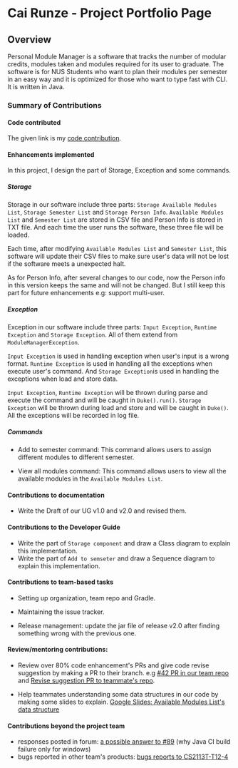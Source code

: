 # Cai Runze - Project Portfolio Page

## Overview
Personal Module Manager is a software that tracks the number of modular credits, modules taken and modules required 
for its user to graduate. The software is for NUS Students who want to plan their modules per semester in an easy way 
and it is optimized for those who want to type fast with CLI. It is written in Java.

### Summary of Contributions

#### Code contributed
The given link is my [code contribution](https://nus-cs2113-ay1920s2.github.io/tp-dashboard/#=undefined&search=renzotsai).

#### Enhancements implemented
In this project, I design the part of Storage, Exception and some commands.

##### Storage
Storage in our software include three parts: `Storage Available Modules List`, `Storage Semester List` and 
`Storage Person Info`. `Available Modules List` and `Semester List` are stored in CSV file and Person Info is 
stored in TXT file. And each time the user runs the software, these three file will be loaded.

Each time, after modifying `Available Modules List` and `Semester List`, this software will update their CSV files
to make sure user's data will not be lost if the software meets a unexpected halt. 

As for Person Info, after several changes to our code, now the Person info in this version keeps the same and will not 
be changed. But I still keep this part for future enhancements e.g: support multi-user.


##### Exception
Exception in our software include three parts: `Input Exception`, `Runtime Exception` and 
`Storage Exception`. All of them extend from `ModuleManagerException`.

`Input Exception` is used in handling exception when user's input is a wrong format. `Runtime Exception` is used in 
handling all the exceptions when execute user's command. And `Storage Exception`is used in handling the exceptions when
load and store data.

`Input Exception`, `Runtime Exception` will be thrown during parse and execute the command and will be caught in 
`Duke().run()`. `Storage Exception` will be thrown during load and store and will be caught in `Duke()`. All the exceptions 
will be recorded in log file.

##### Commands
- Add to semester command: This command allows users to assign different modules to different semester.

- View all modules command: This command allows users to view all the available modules in the `Available Modules List`.

#### Contributions to documentation
- Write the Draft of our UG v1.0 and v2.0 and revised them.

#### Contributions to the Developer Guide
- Write the part of `Storage component` and draw a Class diagram to explain this implementation.
- Write the part of `Add to semseter` and draw a Sequence diagram to explain this implementation.

#### Contributions to team-based tasks

- Setting up organization, team repo and Gradle.

- Maintaining the issue tracker.

- Release management: update the jar file of release v2.0 after finding something wrong with the previous one.

#### Review/mentoring contributions:
- Review over 80% code enhancement's PRs and give code revise suggestion by making a PR to their branch. 
e.g [#42 PR in our team repo](https://github.com/AY1920S2-CS2113-T15-3/tp/pull/42) and 
[Revise suggestion PR to teammate's repo](https://github.com/chengTzeNing/tp/pull/3).

- Help teammates understanding some data structures in our code by making some slides to explain. 
[Google Slides: Available Modules List's data structure](https://docs.google.com/presentation/d/1UeuonNaPafGD5bX36J_iroB_umS6lvyD37ECp8OfvSI/edit)

#### Contributions beyond the project team
- responses posted in forum: [a possible answer to #89](https://github.com/nus-cs2113-AY1920S2/forum/issues/89#issuecomment-605184683)
(why Java CI build failure only for windows)
- bugs reported in other team's products: [bugs reports to CS2113T-T12-4](https://github.com/RenzoTsai/ped/issues)
